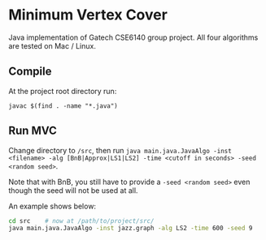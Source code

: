 # Minimum Vertex Cover
Java implementation of Gatech CSE6140 group project. All four algorithms are tested on Mac / Linux.

## Compile
At the project root directory run:
```
javac $(find . -name "*.java")
```

## Run MVC
Change directory to `/src`, then run `java main.java.JavaAlgo -inst <filename> -alg [BnB|Approx|LS1|LS2] -time <cutoff in seconds> -seed <random seed>`. 

Note that  with BnB, you still have to provide a `-seed <random seed>` even though the seed will not be used at all.

An example shows below:

```bash
cd src    # now at /path/to/project/src/
java main.java.JavaAlgo -inst jazz.graph -alg LS2 -time 600 -seed 9
```
